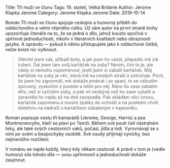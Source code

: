 Title: Tři muži ve člunu
Tags: 19. století, Velká Británie
Author: Jerome Klapka Jerome
Category: Jerome Klapka Jerome
Date: 2019-10-14

Román Tři muži ve člunu spojuje cestopis a humorný příběh do oddechového a velmi vtipného celku. Už sám autor na první straně knihy upozorňuje čtenáře na to, že se jedná o dílo, jehož kouzlo spočívá v upřímné jednoduchosti, nikoliv v literárních kvalitách nebo obraznosti jazyka. A opravdu — pokud k němu přistupujete jako k oddechové četbě, nelze knize nic vytknout.


> Otevřel jsem vak, přibalil boty, a jak jsem ho vázal, přepadlo mě zlé tušení. Dal jsem tam svůj kartáček na zuby? Nevím, čím to je, ale nikdy si nemohu vzpomenout, jestli jsem si zabalil kartáček. Můj kartáček na zuby je věc, která mě na cestách straší a zotročuje. Pocit, že jsem ho zapomněl, mě dokáže probrat i ze spaní, to se vzbudím zpocený, vyskočím z postele a letím pro něj. Ráno ho zase zabalím dřív, než si vyčistím zuby, a pak mi nezbývá než ho zase vybalit a zpravidla ho najdu až na dně zavazadla. Pak skládám věci znovu, kartáček zapomenu a musím zpátky do schodů a na poslední chvíli doběhnu na nádraží s kartáčkem zabaleným v kapesníku.

Román popisuje cestu tří kamarádů (Jerome, George, Harris) a psa Montmorencyho, kteří se plaví po Temži. Během své pouti čelí nástrahám řeky, ale také svých cestovních vaků, počasí, jídla a lodi. Vyrovnávají se s nimi po svém a bezpochyby osobitě. Své osudy přijímají cynicky, bez nejmenšího rozčílení.

V románu se najde každý, který kdy někam cestoval. A právě v tom je (vedle humoru) síla tohoto díla — svou upřímností a jednoduchostí dokáže zaujmout.

